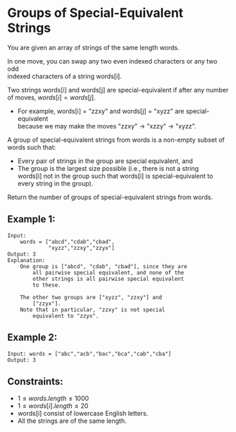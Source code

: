 # Groups of Special-Equivalent Strings

You are given an array of strings of the same length words.

In one move, you can swap any two even indexed characters or any two odd  
indexed characters of a string words[i].

Two strings words[i] and words[j] are special-equivalent if after any number  
of moves, $words[i] = words[j]$.

* For example, words[i] = "zzxy" and words[j] = "xyzz" are special-equivalent  
    because we may make the moves "zzxy" -> "xzzy" -> "xyzz".

A group of special-equivalent strings from words is a non-empty subset of  
words such that:

* Every pair of strings in the group are special equivalent, and
* The group is the largest size possible (i.e., there is not a string  
    words[i] not in the group such that words[i] is special-equivalent to  
    every string in the group).

Return the number of groups of special-equivalent strings from words.

 

## Example 1:

    Input: 
        words = ["abcd","cdab","cbad",
                 "xyzz","zzxy","zzyx"]
    Output: 3
    Explanation: 
        One group is ["abcd", "cdab", "cbad"], since they are 
            all pairwise special equivalent, and none of the 
            other strings is all pairwise special equivalent 
            to these.

        The other two groups are ["xyzz", "zzxy"] and 
            ["zzyx"].
        Note that in particular, "zzxy" is not special 
            equivalent to "zzyx".

## Example 2:

    Input: words = ["abc","acb","bac","bca","cab","cba"]
    Output: 3
    
    
    
## Constraints:

* $1 \le words.length \le 1000$
* $1 \le words[i].length \le 20$
* words[i] consist of lowercase English letters.
* All the strings are of the same length.

